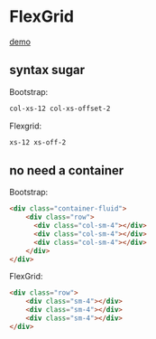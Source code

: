 # FlexGrid

[demo](https://germanbisurgi.github.io/Flexgrid/)

## syntax sugar

Bootstrap:
```html
col-xs-12 col-xs-offset-2
```

Flexgrid:
```html
xs-12 xs-off-2
```

## no need a container

Bootstrap:

```html
<div class="container-fluid">
    <div class="row">
      <div class="col-sm-4"></div>
      <div class="col-sm-4"></div>
      <div class="col-sm-4"></div>
    </div>
</div>
```

FlexGrid:

```html
<div class="row">
    <div class="sm-4"></div>
    <div class="sm-4"></div>
    <div class="sm-4"></div>
</div>
```
